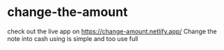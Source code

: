 # change-the-amount
 check out the live app on https://change-amount.netlify.app/
 Change the note into cash using is simple and too use full 
 
